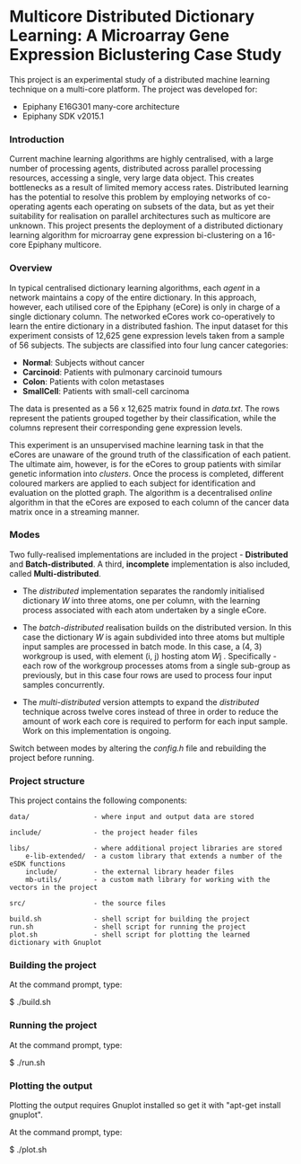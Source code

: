 # Multicore Distributed Dictionary Learning: A Microarray Gene Expression Biclustering Case Study #

This project is an experimental study of a distributed machine learning technique on a multi-core platform. The project was developed for:

* Epiphany E16G301 many-core architecture
* Epiphany SDK v2015.1

### Introduction ###

Current machine learning algorithms are highly centralised, with a large number of processing agents, distributed across parallel processing resources, accessing a single, very large data object. This creates bottlenecks as a result of limited memory access rates. Distributed learning has the potential to resolve this problem by employing networks of co-operating agents each operating on subsets of the data, but as yet their suitability for realisation on parallel architectures such as multicore are unknown. This project presents the deployment of a distributed dictionary learning algorithm for microarray gene expression bi-clustering on a 16-core Epiphany multicore.

### Overview ###

In typical centralised dictionary learning algorithms, each *agent* in a network maintains a copy of the entire dictionary. In this approach, however, each utilised core of the Epiphany (eCore) is only in charge of a single dictionary column. The networked eCores work co-operatively to learn the entire dictionary in a distributed fashion. The input dataset for this experiment consists of 12,625 gene expression levels taken from a sample of 56 subjects. The subjects are classified into four lung cancer categories:

* **Normal**: Subjects without cancer
* **Carcinoid**: Patients with pulmonary carcinoid tumours
* **Colon**: Patients with colon metastases
* **SmallCell**: Patients with small-cell carcinoma

The data is presented as a 56 x 12,625 matrix found in *data.txt*. The rows represent the patients grouped together by their classification, while the columns represent their corresponding gene expression levels.

This experiment is an unsupervised machine learning task in that the eCores are unaware of the ground truth of the classification of each patient. The ultimate aim, however, is for the eCores to group patients with similar genetic information into *clusters*. Once the process is completed, different coloured markers are applied to each subject for identification and evaluation on the plotted graph. The algorithm is a decentralised *online* algorithm in that the eCores are exposed to each column of the cancer data matrix once in a streaming manner.

### Modes ###

Two fully-realised implementations are included in the project - **Distributed** and **Batch-distributed**. A third, **incomplete** implementation is also included, called **Multi-distributed**.

* The *distributed* implementation separates the randomly initialised dictionary *W* into three atoms, one per column, with the learning process associated with each atom undertaken by a single eCore.

* The *batch-distributed* realisation builds on the distributed version. In this case the dictionary *W* is again subdivided into three atoms but multiple input samples are processed in batch mode. In this case, a (4, 3) workgroup is used, with element (i, j) hosting atom *W*j . Specifically - each row of the workgroup processes atoms from a single sub-group as previously, but in this case four rows are used to process four input samples concurrently.

* The *multi-distributed* version attempts to expand the *distributed* technique across twelve cores instead of three in order to reduce the amount of work each core is required to perform for each input sample. Work on this implementation is ongoing.

Switch between modes by altering the *config.h* file and rebuilding the project before running.

### Project structure ###

This project contains the following components:

    data/                - where input and output data are stored
    
    include/             - the project header files
    
    libs/                - where additional project libraries are stored
        e-lib-extended/  - a custom library that extends a number of the eSDK functions
        include/         - the external library header files
        mb-utils/        - a custom math library for working with the vectors in the project
    
    src/                 - the source files

    build.sh             - shell script for building the project
    run.sh               - shell script for running the project
    plot.sh              - shell script for plotting the learned dictionary with Gnuplot

### Building the project ###

At the command prompt, type:

$ ./build.sh

### Running the project ###

At the command prompt, type:

$ ./run.sh

### Plotting the output ###

Plotting the output requires Gnuplot installed so get it with "apt-get install gnuplot".

At the command prompt, type:

$ ./plot.sh
